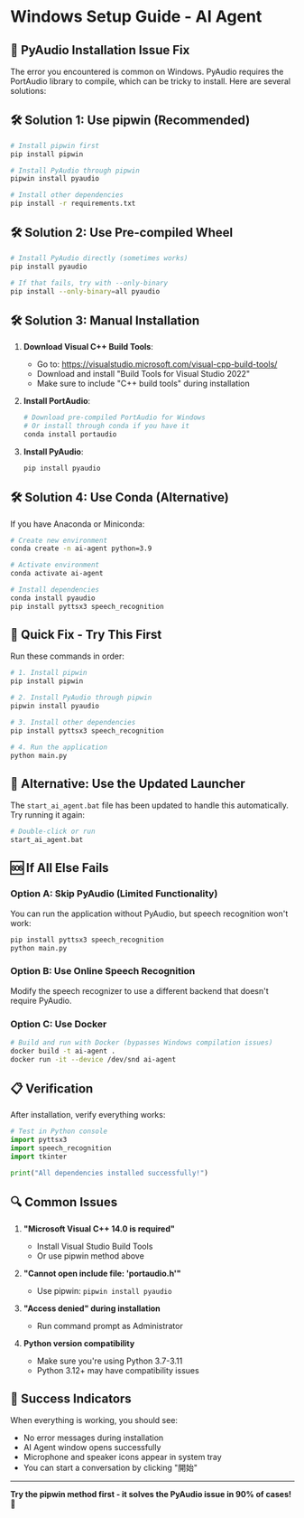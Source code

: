 # Windows Setup Guide - AI Agent

## 🚨 PyAudio Installation Issue Fix

The error you encountered is common on Windows. PyAudio requires the PortAudio library to compile, which can be tricky to install. Here are several solutions:

## 🛠️ Solution 1: Use pipwin (Recommended)

```bash
# Install pipwin first
pip install pipwin

# Install PyAudio through pipwin
pipwin install pyaudio

# Install other dependencies
pip install -r requirements.txt
```

## 🛠️ Solution 2: Use Pre-compiled Wheel

```bash
# Install PyAudio directly (sometimes works)
pip install pyaudio

# If that fails, try with --only-binary
pip install --only-binary=all pyaudio
```

## 🛠️ Solution 3: Manual Installation

1. **Download Visual C++ Build Tools**:
   - Go to: https://visualstudio.microsoft.com/visual-cpp-build-tools/
   - Download and install "Build Tools for Visual Studio 2022"
   - Make sure to include "C++ build tools" during installation

2. **Install PortAudio**:
   ```bash
   # Download pre-compiled PortAudio for Windows
   # Or install through conda if you have it
   conda install portaudio
   ```

3. **Install PyAudio**:
   ```bash
   pip install pyaudio
   ```

## 🛠️ Solution 4: Use Conda (Alternative)

If you have Anaconda or Miniconda:

```bash
# Create new environment
conda create -n ai-agent python=3.9

# Activate environment
conda activate ai-agent

# Install dependencies
conda install pyaudio
pip install pyttsx3 speech_recognition
```

## 🚀 Quick Fix - Try This First

Run these commands in order:

```bash
# 1. Install pipwin
pip install pipwin

# 2. Install PyAudio through pipwin
pipwin install pyaudio

# 3. Install other dependencies
pip install pyttsx3 speech_recognition

# 4. Run the application
python main.py
```

## 🔧 Alternative: Use the Updated Launcher

The `start_ai_agent.bat` file has been updated to handle this automatically. Try running it again:

```bash
# Double-click or run
start_ai_agent.bat
```

## 🆘 If All Else Fails

### Option A: Skip PyAudio (Limited Functionality)
You can run the application without PyAudio, but speech recognition won't work:

```bash
pip install pyttsx3 speech_recognition
python main.py
```

### Option B: Use Online Speech Recognition
Modify the speech recognizer to use a different backend that doesn't require PyAudio.

### Option C: Use Docker
```bash
# Build and run with Docker (bypasses Windows compilation issues)
docker build -t ai-agent .
docker run -it --device /dev/snd ai-agent
```

## 📋 Verification

After installation, verify everything works:

```python
# Test in Python console
import pyttsx3
import speech_recognition
import tkinter

print("All dependencies installed successfully!")
```

## 🔍 Common Issues

1. **"Microsoft Visual C++ 14.0 is required"**
   - Install Visual Studio Build Tools
   - Or use pipwin method above

2. **"Cannot open include file: 'portaudio.h'"**
   - Use pipwin: `pipwin install pyaudio`

3. **"Access denied" during installation**
   - Run command prompt as Administrator

4. **Python version compatibility**
   - Make sure you're using Python 3.7-3.11
   - Python 3.12+ may have compatibility issues

## 🎯 Success Indicators

When everything is working, you should see:
- No error messages during installation
- AI Agent window opens successfully
- Microphone and speaker icons appear in system tray
- You can start a conversation by clicking "開始"

---

**Try the pipwin method first - it solves the PyAudio issue in 90% of cases!** 🎉
